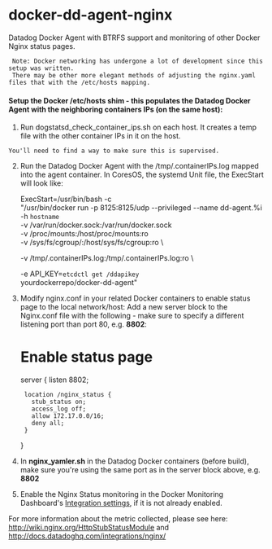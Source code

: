 # docker-dd-agent-nginx
Datadog Docker Agent with BTRFS support and monitoring of other Docker Nginx status pages.

     Note: Docker networking has undergone a lot of development since this setup was written.  
     There may be other more elegant methods of adjusting the nginx.yaml files that with the /etc/hosts mapping.

#### Setup the Docker /etc/hosts shim - this populates the Datadog Docker Agent with the neighboring containers IPs (on the same host):
1) Run dogstatsd_check_container_ips.sh on each host.  It creates a temp file with the other container IPs in it on the host.
 
`You'll need to find a way to make sure this is supervised.`

2) Run the Datadog Docker Agent with the /tmp/.containerIPs.log mapped into the agent container.  In CoresOS, the systemd Unit file, the ExecStart will look like:

    ExecStart=/usr/bin/bash -c \
    "/usr/bin/docker run -p 8125:8125/udp --privileged --name dd-agent.%i -h `hostname` \
    -v /var/run/docker.sock:/var/run/docker.sock \
    -v /proc/mounts:/host/proc/mounts:ro \
    -v /sys/fs/cgroup/:/host/sys/fs/cgroup:ro \

    -v /tmp/.containerIPs.log:/tmp/.containerIPs.log:ro \

    -e API_KEY=`etcdctl get /ddapikey` \
    yourdockerrepo/docker-dd-agent"

3) Modify nginx.conf in your related Docker containers to enable status page to the local network/host:
   Add a new server block to the Nginx.conf file with the following - make sure to specify a different listening port than port 80, e.g. **8802**:

    # Enable status page
    server {
        listen 8802;

        location /nginx_status {
          stub_status on;
          access_log off;
          allow 172.17.0.0/16;
          deny all;
        }
    }

4) In **nginx_yamler.sh** in the Datadog Docker containers (before build), make sure you're using the same port as in the server block above, e.g. **8802**
3) Enable the Nginx Status monitoring in the Docker Monitoring Dashboard's [Integration settings](http://https://app.datadoghq.com/account/settings), if it is not already enabled. 

For more information about the metric collected, please see here: http://wiki.nginx.org/HttpStubStatusModule and http://docs.datadoghq.com/integrations/nginx/
